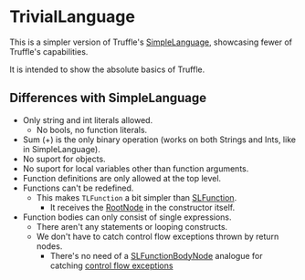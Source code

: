 # TrivialLanguage

This is a simpler version of Truffle's [SimpleLanguage](https://github.com/graalvm/simplelanguage), showcasing fewer of Truffle's capabilities.

It is intended to show the absolute basics of Truffle.

## Differences with SimpleLanguage

- Only string and int literals allowed.
    - No bools, no function literals.
- Sum (+) is the only binary operation (works on both Strings and Ints, like in
  SimpleLanguage).
- No suport for objects.
- No suport for local variables other than function arguments.
- Function definitions are only allowed at the top level.
- Functions can't be redefined.
    - This makes `TLFunction` a bit simpler than [SLFunction](https://github.com/danidiaz/simplelanguage/blob/master/language/src/main/java/com/oracle/truffle/sl/runtime/SLFunction.java).
        - It receives the [RootNode](https://www.graalvm.org/truffle/javadoc/com/oracle/truffle/api/nodes/RootNode.html) in the constructor itself.
- Function bodies can only consist of single expressions.
    - There aren't any statements or looping constructs.
    - We don't have to catch control flow exceptions thrown by return nodes.
        - There's no need of a [SLFunctionBodyNode](https://github.com/danidiaz/simplelanguage/blob/master/language/src/main/java/com/oracle/truffle/sl/nodes/controlflow/SLFunctionBodyNode.java) analogue for catching [control flow exceptions](https://github.com/danidiaz/simplelanguage/blob/master/language/src/main/java/com/oracle/truffle/sl/nodes/controlflow/SLReturnException.java) 
